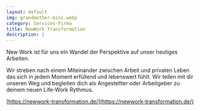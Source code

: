 ```yaml
---
layout: default
img: grandmother-mini.webp
category: Services-Firma
title: NewWork Transformation
description: |
---
```


New Work ist für uns ein Wandel der Perspektive auf unser heutiges Arbeiten.

Wir streben nach einem Miteinander zwischen Arbeit und privaten Leben das sich in jedem Moment erfüllend und lebenswert fühlt. Wir teilen mit dir unseren Weg und begleiten dich als Angestellter oder Arbeitgeber zu deinem neuen Life-Work Rythmus.

[https://newwork-transformation.de/](https://newwork-transformation.de/)
